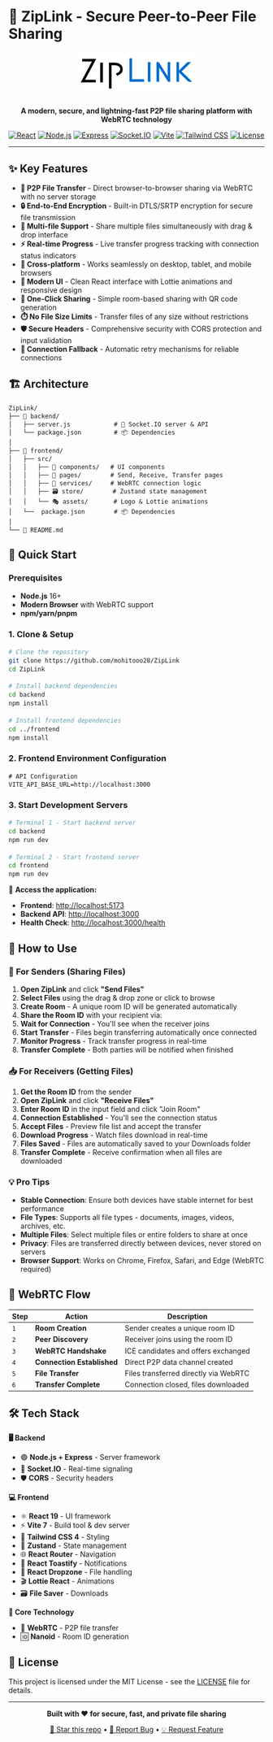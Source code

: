 # 🚀 ZipLink - Secure Peer-to-Peer File Sharing

<div align="center">
  <img src="frontend/src/assets/logo.svg" alt="ZipLink Logo" width="220"> <br/>  <br/>  
  
  **A modern, secure, and lightning-fast P2P file sharing platform with WebRTC technology**
  
  [![React](https://img.shields.io/badge/React-19.1.0-blue.svg)](https://reactjs.org/)
  [![Node.js](https://img.shields.io/badge/Node.js-16+-green.svg)](https://nodejs.org/)
  [![Express](https://img.shields.io/badge/Express-5.1.0-black.svg)](https://expressjs.com/)
  [![Socket.IO](https://img.shields.io/badge/Socket.IO-4.8.1-010101.svg)](https://socket.io/)
  [![Vite](https://img.shields.io/badge/Vite-7.0.4-646CFF.svg)](https://vitejs.dev/)
  [![Tailwind CSS](https://img.shields.io/badge/Tailwind-4.1.11-06B6D4.svg)](https://tailwindcss.com/)
  [![License](https://img.shields.io/badge/License-MIT-green.svg)](LICENSE)
</div>

---

## ✨ Key Features

-   **🚀 P2P File Transfer** - Direct browser-to-browser sharing via WebRTC with no server storage
-   **🔒 End-to-End Encryption** - Built-in DTLS/SRTP encryption for secure file transmission
-   **📁 Multi-file Support** - Share multiple files simultaneously with drag & drop interface
-   **⚡ Real-time Progress** - Live transfer progress tracking with connection status indicators
-   **📱 Cross-platform** - Works seamlessly on desktop, tablet, and mobile browsers
-   **🎨 Modern UI** - Clean React interface with Lottie animations and responsive design
-   **🔗 One-Click Sharing** - Simple room-based sharing with QR code generation
-   **⏱️ No File Size Limits** - Transfer files of any size without restrictions
-   **🛡️ Secure Headers** - Comprehensive security with CORS protection and input validation
-   **🔄 Connection Fallback** - Automatic retry mechanisms for reliable connections

## 🏗️ Architecture

```
ZipLink/
├── 📁 backend/
│   ├── server.js            # 🔧 Socket.IO server & API
│   └── package.json         # 📦 Dependencies
│
├── 📁 frontend/
│   ├── src/
│   │   ├── 🎨 components/   # UI components
│   │   ├── 📄 pages/        # Send, Receive, Transfer pages
│   │   ├── 🔗 services/     # WebRTC connection logic
│   │   ├── 🗃️ store/        # Zustand state management
│   │   └── 🎭 assets/       # Logo & Lottie animations
│   └──  package.json        # 📦 Dependencies
│
└── 📝 README.md
```

## 🚀 Quick Start

### Prerequisites

-   **Node.js** 16+
-   **Modern Browser** with WebRTC support
-   **npm/yarn/pnpm**

### 1. Clone & Setup

```bash
# Clone the repository
git clone https://github.com/mohitooo28/ZipLink
cd ZipLink

# Install backend dependencies
cd backend
npm install

# Install frontend dependencies
cd ../frontend
npm install
```

### 2. Frontend Environment Configuration

```env
# API Configuration
VITE_API_BASE_URL=http://localhost:3000
```

### 3. Start Development Servers

```bash
# Terminal 1 - Start backend server
cd backend
npm run dev

# Terminal 2 - Start frontend server
cd frontend
npm run dev
```

🎉 **Access the application:**

-   **Frontend**: [http://localhost:5173](http://localhost:5173)
-   **Backend API**: [http://localhost:3000](http://localhost:3000)
-   **Health Check**: [http://localhost:3000/health](http://localhost:3000/health)

## 📖 How to Use

### 🚀 For Senders (Sharing Files)

1. **Open ZipLink** and click **"Send Files"**
2. **Select Files** using the drag & drop zone or click to browse
3. **Create Room** - A unique room ID will be generated automatically
4. **Share the Room ID** with your recipient via:
5. **Wait for Connection** - You'll see when the receiver joins
6. **Start Transfer** - Files begin transferring automatically once connected
7. **Monitor Progress** - Track transfer progress in real-time
8. **Transfer Complete** - Both parties will be notified when finished

### 📥 For Receivers (Getting Files)

1. **Get the Room ID** from the sender
2. **Open ZipLink** and click **"Receive Files"**
3. **Enter Room ID** in the input field and click "Join Room"
4. **Connection Established** - You'll see the connection status
5. **Accept Files** - Preview file list and accept the transfer
6. **Download Progress** - Watch files download in real-time
7. **Files Saved** - Files are automatically saved to your Downloads folder
8. **Transfer Complete** - Receive confirmation when all files are downloaded

### 💡 Pro Tips

-   **Stable Connection**: Ensure both devices have stable internet for best performance
-   **File Types**: Supports all file types - documents, images, videos, archives, etc.
-   **Multiple Files**: Select multiple files or entire folders to share at once
-   **Privacy**: Files are transferred directly between devices, never stored on servers
-   **Browser Support**: Works on Chrome, Firefox, Safari, and Edge (WebRTC required)

## 🔌 WebRTC Flow

| Step | Action                     | Description                           |
| ---- | -------------------------- | ------------------------------------- |
| `1`  | **Room Creation**          | Sender creates a unique room ID       |
| `2`  | **Peer Discovery**         | Receiver joins using the room ID      |
| `3`  | **WebRTC Handshake**       | ICE candidates and offers exchanged   |
| `4`  | **Connection Established** | Direct P2P data channel created       |
| `5`  | **File Transfer**          | Files transferred directly via WebRTC |
| `6`  | **Transfer Complete**      | Connection closed, files downloaded   |

## 🛠️ Tech Stack

**🖥️ Backend**

-   🟢 **Node.js + Express** - Server framework
-   🔌 **Socket.IO** - Real-time signaling
-   🛡️ **CORS** - Security headers

**💻 Frontend**

-   ⚛️ **React 19** - UI framework
-   ⚡ **Vite 7** - Build tool & dev server
-   🎨 **Tailwind CSS 4** - Styling
-   🔄 **Zustand** - State management
-   🌐 **React Router** - Navigation
-   🔔 **React Toastify** - Notifications
-   📂 **React Dropzone** - File handling
-   🎬 **Lottie React** - Animations
-   🗃️ **File Saver** - Downloads

**🔗 Core Technology**

-   📡 **WebRTC** - P2P file transfer
-   🆔 **Nanoid** - Room ID generation

## 📄 License

This project is licensed under the MIT License - see the [LICENSE](LICENSE) file for details.

---

<div align="center">

**Built with ❤️ for secure, fast, and private file sharing**

[🌟 Star this repo](../../stargazers) • [🐛 Report Bug](../../issues) • [💡 Request Feature](../../issues)

</div>
